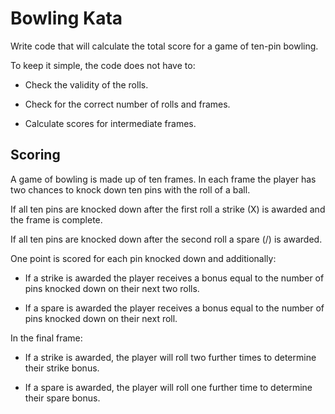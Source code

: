 # Bowling Kata

Write code that will calculate the total score for a game of ten-pin bowling.

To keep it simple, the code does not have to:

* Check the validity of the rolls.

* Check for the correct number of rolls and frames.

* Calculate scores for intermediate frames.

## Scoring

A game of bowling is made up of ten frames. In each frame the player has two chances to knock down ten pins with the roll of a ball.

If all ten pins are knocked down after the first roll a strike (X) is awarded and the frame is complete.

If all ten pins are knocked down after the second roll a spare (/) is awarded.

One point is scored for each pin knocked down and additionally:

* If a strike is awarded the player receives a bonus equal to the number of pins knocked down on their next two rolls.

* If a spare is awarded the player receives a bonus equal to the number of pins knocked down on their next roll.

In the final frame:

* If a strike is awarded, the player will roll two further times to determine their strike bonus.

* If a spare is awarded, the player will roll one further time to determine their spare bonus.
